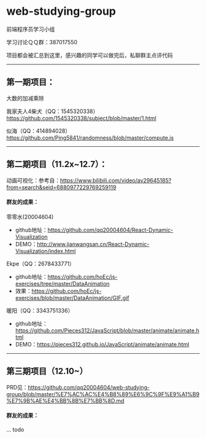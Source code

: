 # web-studying-group
前端程序员学习小组

学习讨论ＱＱ群：387017550

项目都会被汇总到这里，感兴趣的同学可以做完后，私聊群主点评代码

---

## 第一期项目：

大数的加减乘除

我家夫人4柴犬（QQ：1545320338）
https://github.com/1545320338/subject/blob/master/1.html

似海（QQ：414894028）
https://github.com/Ping5841/randomness/blob/master/compute.js

---

## 第二期项目（11.2x~12.7）：

动画可视化：参考自：https://www.bilibili.com/video/av29645185?from=search&seid=6880977229769259119

#### 群友的成果：

零零水(20004604)

* github地址：https://github.com/qq20004604/React-Dynamic-Visualization
* DEMO：http://www.jianwangsan.cn/React-Dynamic-Visualization/index.html

Ekpe（QQ：2678433771）

* github地址：https://github.com/hoEc/js-exercises/tree/master/DataAnimation
* 效果：https://github.com/hoEc/js-exercises/blob/master/DataAnimation/GIF.gif

暖阳（QQ：3343751336）

* github地址：https://github.com/Pieces312/JavaScript/blob/master/animate/animate.html
* DEMO：https://pieces312.github.io/JavaScript/animate/animate.html

---

## 第三期项目（12.10~）

PRD见：https://github.com/qq20004604/web-studying-group/blob/master/%E7%AC%AC%E4%B8%89%E6%9C%9F%E9%A1%B9%E7%9B%AE%E4%BB%8B%E7%BB%8D.md

#### 群友的成果：

... todo